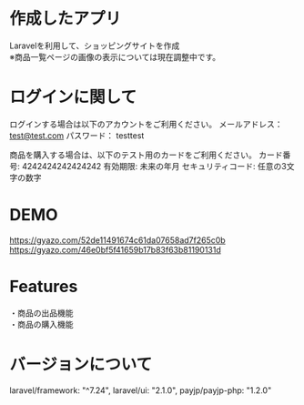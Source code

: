 # 作成したアプリ

Laravelを利用して、ショッピングサイトを作成
<br>
※商品一覧ページの画像の表示については現在調整中です。

# ログインに関して
ログインする場合は以下のアカウントをご利用ください。
メールアドレス： test@test.com
パスワード： testtest

商品を購入する場合は、以下のテスト用のカードをご利用ください。
カード番号: 4242424242424242
有効期限: 未来の年月
セキュリティコード: 任意の3文字の数字
 
# DEMO

https://gyazo.com/52de11491674c61da07658ad7f265c0b
https://gyazo.com/46e0bf5f41659b17b83f63b81190131d

 
# Features

・商品の出品機能
<br>
・商品の購入機能
 
# バージョンについて

laravel/framework: "^7.24",
laravel/ui: "2.1.0",
payjp/payjp-php: "1.2.0"


